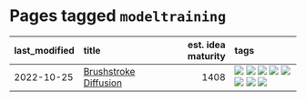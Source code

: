 # Pages tagged `modeltraining`

|last_modified|title|est. idea maturity|tags
|:---|:---|---:|:---|
|2022-10-25|[Brushstroke Diffusion](../brushstroke-diffusion.md)|1408|[![](https://img.shields.io/badge/tag-artisticstyletransfer-e33481)](../tags/artisticstyletransfer.md) [![](https://img.shields.io/badge/tag-creativity-b59164)](../tags/creativity.md) [![](https://img.shields.io/badge/tag-deepgenerativemodeling-2b1224)](../tags/deepgenerativemodeling.md) [![](https://img.shields.io/badge/tag-experimental-6a156e)](../tags/experimental.md) [![](https://img.shields.io/badge/tag-imageprocessing-869cae)](../tags/imageprocessing.md) [![](https://img.shields.io/badge/tag-modeltraining-3c7f53)](../tags/modeltraining.md) [![](https://img.shields.io/badge/tag-painting-22d494)](../tags/painting.md) [![](https://img.shields.io/badge/tag-wip-fecb83)](../tags/wip.md)|
